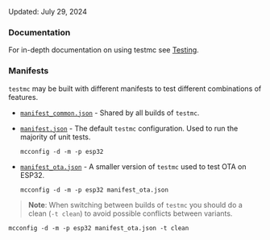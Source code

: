Updated: July 29, 2024

### Documentation

For in-depth documentation on using testmc see [Testing](../../documentation/tools/testing.md).

### Manifests

`testmc` may be built with different manifests to test different combinations of features. 

- [`manifest_common.json`](./manifest_common.json) - Shared by all builds of `testmc`.
- [`manifest.json`](./manifest.json) - The default `testmc` configuration. Used to run the majority of unit tests.

	```text
	mcconfig -d -m -p esp32
	```

- [`manifest_ota.json`](./manifest_ota.json) - A smaller version of `testmc` used to test OTA on ESP32.

	```text
	mcconfig -d -m -p esp32 manifest_ota.json
	```

> **Note**: When switching between builds of `testmc` you should do a clean (`-t clean`) to avoid possible conflicts between variants.

```text
mcconfig -d -m -p esp32 manifest_ota.json -t clean
```
